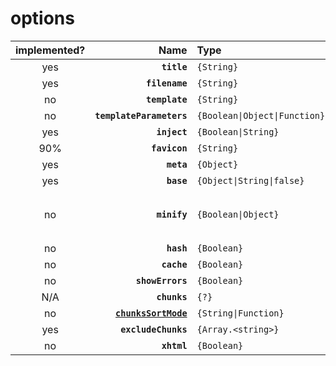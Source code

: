 # options

| implemented? |                             Name | Type                          | Default                                               |
|:------------:|---------------------------------:|:------------------------------|:------------------------------------------------------|
|     yes      |                      **`title`** | `{String}`                    | `Webpack App`                                         |
|     yes      |                   **`filename`** | `{String}`                    | `'index.html'`                                        |
|      no      |                   **`template`** | `{String}`                    | ``                                                    |
|      no      |         **`templateParameters`** | `{Boolean\|Object\|Function}` | ``                                                    |
|     yes      |                     **`inject`** | `{Boolean\|String}`           | `true`                                                |
|     90%      |                    **`favicon`** | `{String}`                    | ``                                                    |
|     yes      |                       **`meta`** | `{Object}`                    | `{}`                                                  |
|     yes      |                       **`base`** | `{Object\|String\|false}`     | `false`                                               |
|      no      |                     **`minify`** | `{Boolean\|Object}`           | `true` if `mode` is `'production'`, otherwise `false` |
|      no      |                       **`hash`** | `{Boolean}`                   | `false`                                               |
|      no      |                      **`cache`** | `{Boolean}`                   | `true`                                                |
|      no      |                 **`showErrors`** | `{Boolean}`                   | `true`                                                |
|     N/A      |                     **`chunks`** | `{?}`                         | `?`                                                   |
|      no      | **[`chunksSortMode`](#plugins)** | `{String\|Function}`          | `auto`                                                |
|     yes      |              **`excludeChunks`** | `{Array.<string>}`            | ``                                                    |
|      no      |                      **`xhtml`** | `{Boolean}`                   | `false`                                               |